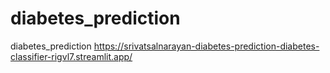 # diabetes_prediction
diabetes_prediction
https://srivatsalnarayan-diabetes-prediction-diabetes-classifier-rigvl7.streamlit.app/
